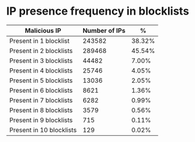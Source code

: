 # IP presence frequency in blocklists
| Malicious IP | Number of IPs | % |
|----|----|----|
| Present in 1 blocklist | 243582 | 38.32% |
| Present in 2 blocklists | 289468 | 45.54% |
| Present in 3 blocklists | 44482 | 7.00% |
| Present in 4 blocklists | 25746 | 4.05% |
| Present in 5 blocklists | 13036 | 2.05% |
| Present in 6 blocklists | 8621 | 1.36% |
| Present in 7 blocklists | 6282 | 0.99% |
| Present in 8 blocklists | 3579 | 0.56% |
| Present in 9 blocklists | 715 | 0.11% |
| Present in 10 blocklists | 129 | 0.02% |
